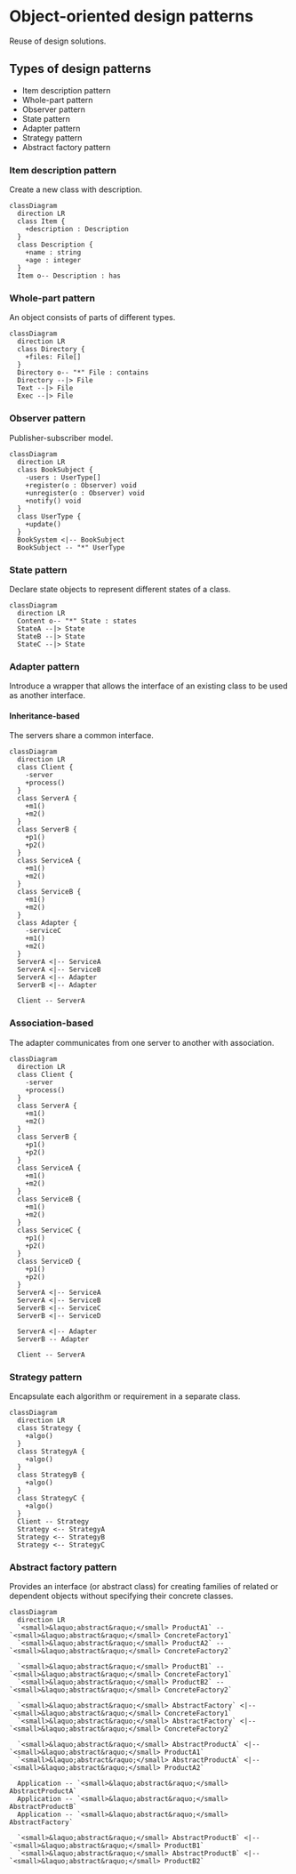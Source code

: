 # Object-oriented design patterns

Reuse of design solutions.

## Types of design patterns

- Item description pattern
- Whole-part pattern
- Observer pattern
- State pattern
- Adapter pattern
- Strategy pattern
- Abstract factory pattern

### Item description pattern

Create a new class with description.

```mermaid
classDiagram
  direction LR
  class Item {
    +description : Description
  }
  class Description {
    +name : string
    +age : integer
  }
  Item o-- Description : has
```

### Whole-part pattern

An object consists of parts of different types.

```mermaid
classDiagram
  direction LR
  class Directory {
    +files: File[]
  }
  Directory o-- "*" File : contains
  Directory --|> File
  Text --|> File
  Exec --|> File
```

### Observer pattern

Publisher-subscriber model.

```mermaid
classDiagram
  direction LR
  class BookSubject {
    -users : UserType[]
    +register(o : Observer) void
    +unregister(o : Observer) void
    +notify() void
  }
  class UserType {
    +update()
  }
  BookSystem <|-- BookSubject
  BookSubject -- "*" UserType
```

### State pattern

Declare state objects to represent different states of a class.

```mermaid
classDiagram
  direction LR
  Content o-- "*" State : states
  StateA --|> State
  StateB --|> State
  StateC --|> State
```

### Adapter pattern

Introduce a wrapper that allows the interface of an existing class to be used as
another interface.

#### Inheritance-based

The servers share a common interface.

```mermaid
classDiagram
  direction LR
  class Client {
    -server
    +process()
  }
  class ServerA {
    +m1()
    +m2()
  }
  class ServerB {
    +p1()
    +p2()
  }
  class ServiceA {
    +m1()
    +m2()
  }
  class ServiceB {
    +m1()
    +m2()
  }
  class Adapter {
    -serviceC
    +m1()
    +m2()
  }
  ServerA <|-- ServiceA
  ServerA <|-- ServiceB
  ServerA <|-- Adapter
  ServerB <|-- Adapter

  Client -- ServerA
```

### Association-based

The adapter communicates from one server to another with association.

```mermaid
classDiagram
  direction LR
  class Client {
    -server
    +process()
  }
  class ServerA {
    +m1()
    +m2()
  }
  class ServerB {
    +p1()
    +p2()
  }
  class ServiceA {
    +m1()
    +m2()
  }
  class ServiceB {
    +m1()
    +m2()
  }
  class ServiceC {
    +p1()
    +p2()
  }
  class ServiceD {
    +p1()
    +p2()
  }
  ServerA <|-- ServiceA
  ServerA <|-- ServiceB
  ServerB <|-- ServiceC
  ServerB <|-- ServiceD

  ServerA <|-- Adapter
  ServerB -- Adapter

  Client -- ServerA
```

### Strategy pattern

Encapsulate each algorithm or requirement in a separate class.

```mermaid
classDiagram
  direction LR
  class Strategy {
    +algo()
  }
  class StrategyA {
    +algo()
  }
  class StrategyB {
    +algo()
  }
  class StrategyC {
    +algo()
  }
  Client -- Strategy
  Strategy <-- StrategyA
  Strategy <-- StrategyB
  Strategy <-- StrategyC
```

### Abstract factory pattern

Provides an interface (or abstract class) for creating families of related or
dependent objects without specifying their concrete classes.

```mermaid
classDiagram
  direction LR
  `<small>&laquo;abstract&raquo;</small> ProductA1` -- `<small>&laquo;abstract&raquo;</small> ConcreteFactory1`
  `<small>&laquo;abstract&raquo;</small> ProductA2` -- `<small>&laquo;abstract&raquo;</small> ConcreteFactory2`

  `<small>&laquo;abstract&raquo;</small> ProductB1` -- `<small>&laquo;abstract&raquo;</small> ConcreteFactory1`
  `<small>&laquo;abstract&raquo;</small> ProductB2` -- `<small>&laquo;abstract&raquo;</small> ConcreteFactory2`

  `<small>&laquo;abstract&raquo;</small> AbstractFactory` <|-- `<small>&laquo;abstract&raquo;</small> ConcreteFactory1`
  `<small>&laquo;abstract&raquo;</small> AbstractFactory` <|-- `<small>&laquo;abstract&raquo;</small> ConcreteFactory2`

  `<small>&laquo;abstract&raquo;</small> AbstractProductA` <|-- `<small>&laquo;abstract&raquo;</small> ProductA1`
  `<small>&laquo;abstract&raquo;</small> AbstractProductA` <|-- `<small>&laquo;abstract&raquo;</small> ProductA2`

  Application -- `<small>&laquo;abstract&raquo;</small> AbstractProductA`
  Application -- `<small>&laquo;abstract&raquo;</small> AbstractProductB`
  Application -- `<small>&laquo;abstract&raquo;</small> AbstractFactory`

  `<small>&laquo;abstract&raquo;</small> AbstractProductB` <|-- `<small>&laquo;abstract&raquo;</small> ProductB1`
  `<small>&laquo;abstract&raquo;</small> AbstractProductB` <|-- `<small>&laquo;abstract&raquo;</small> ProductB2`
```
